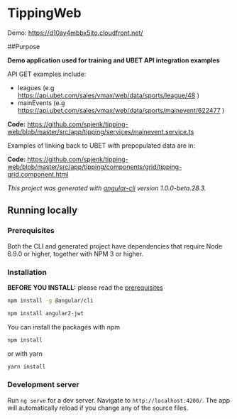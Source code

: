 # TippingWeb

Demo: https://d10ay4mbbx5ito.cloudfront.net/

##Purpose

**Demo application used for training and UBET API integration examples**

API GET examples include: 

+ leagues (e.g https://api.ubet.com/sales/vmax/web/data/sports/league/48 )
+ mainEvents (e.g https://api.ubet.com/sales/vmax/web/data/sports/mainevent/622477 )

**Code:** https://github.com/spjenk/tipping-web/blob/master/src/app/tipping/services/mainevent.service.ts  

Examples of linking back to UBET with prepopulated data are in: 
 
**Code:** https://github.com/spjenk/tipping-web/blob/master/src/app/tipping/components/grid/tipping-grid.component.html


_This project was generated with [angular-cli](https://github.com/angular/angular-cli) version 1.0.0-beta.28.3._

## Running locally
### Prerequisites

Both the CLI and generated project have dependencies that require Node 6.9.0 or higher, together
with NPM 3 or higher.

### Installation
**BEFORE YOU INSTALL:** please read the [prerequisites](#prerequisites)
```bash
npm install -g @angular/cli
```
```bash
npm install angular2-jwt
```

You can install the packages with npm
```bash
npm install
```

or with yarn
```bash
yarn install
```


### Development server
Run `ng serve` for a dev server. Navigate to `http://localhost:4200/`. The app will automatically reload if you change any of the source files.
